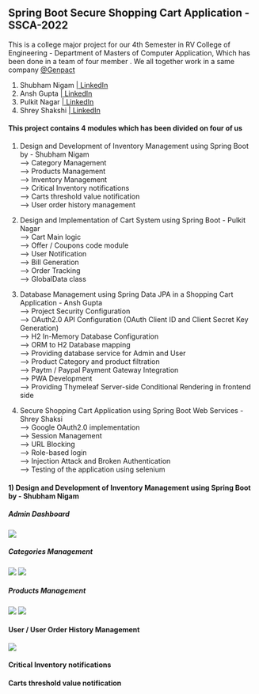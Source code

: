 ## Spring Boot Secure Shopping Cart Application - SSCA-2022
This is a college major project for our 4th Semester in RV College of Engineering - Department of Masters of Computer Application, Which has been done in a team of four member . We all together work in a same company <a href="https://www.genpact.com">@Genpact</a>

 1) Shubham Nigam <a href="https://www.linkedin.com/in/daadestroyer/">| LinkedIn</a>
 2) Ansh Gupta  <a href="https://www.linkedin.com/in/iamanshgupta/">| LinkedIn</a>
 3) Pulkit Nagar <a href="https://www.linkedin.com/in/pulkit-nagar-94b605148/">| LinkedIn</a> 
 4) Shrey Shakshi <a href="https://www.linkedin.com/in/shreya-shakshi-58b97414b/">| LinkedIn</a>

#### This project contains 4 modules which has been divided on four of us
1) Design and Development of Inventory Management using Spring Boot by - Shubham Nigam <br>
    --> Category Management <br>
    --> Products Management <br>
    --> Inventory Management <br>
    --> Critical Inventory notifications <br>
    --> Carts threshold value notification <br>
    --> User order history management <br>
 
2) Design and Implementation of Cart System using Spring Boot - Pulkit Nagar <br>
    --> Cart Main logic <br>
    --> Offer / Coupons code module <br>
    --> User Notification <br>
    --> Bill Generation <br>
    --> Order Tracking <br>
    --> GlobalData class <br>

3) Database Management using Spring Data JPA in a Shopping Cart Application - Ansh Gupta<br>
    --> Project Security Configuration <br>
    --> OAuth2.0 API Configuration (OAuth Client ID and Client Secret Key Generation) <br>
    --> H2 In-Memory Database Configuration <br>
    --> ORM to H2 Database mapping <br>
    --> Providing database service for Admin and User <br>
    --> Product Category and product filtration <br>
    --> Paytm / Paypal Payment Gateway Integration <br>
    --> PWA Development <br>
    --> Providing Thymeleaf Server-side Conditional Rendering in frontend side <br>

4) Secure Shopping Cart Application using Spring Boot Web Services - Shrey Shaksi <br>
    --> Google OAuth2.0 implementation <br>
    --> Session Management <br>
    --> URL Blocking <br>
    --> Role-based login <br>
    --> Injection Attack and Broken Authentication <br>
    --> Testing of the application using selenium <br>


#### 1) Design and Development of Inventory Management using Spring Boot by - Shubham Nigam <br>
##### Admin Dashboard<br>
<img src="https://user-images.githubusercontent.com/48306820/170815238-8a0b8e35-6dfb-4f39-95ba-50468454b611.png">

##### Categories Management<br>
<img src="https://user-images.githubusercontent.com/48306820/170815259-545d90fa-3b18-4a68-ab92-ee0f091ec49c.png">
<img src="https://user-images.githubusercontent.com/48306820/170815267-d1457c8f-e8ce-4fc8-a1ca-b923f264d4bc.png">

##### Products Management<br>
<img src="https://user-images.githubusercontent.com/48306820/170815585-e94885a6-85b8-478d-a396-64659088d496.png">
<img src="https://user-images.githubusercontent.com/48306820/170815604-4231bd07-48ff-4147-a8bf-851941359496.png">

#### User / User Order History Management <br>
<img src="https://user-images.githubusercontent.com/48306820/170815716-33a834e8-03d8-4ff9-8fec-2916ed31f61a.png">
 
#### Critical Inventory notifications <br>
#### Carts threshold value notification <br>
